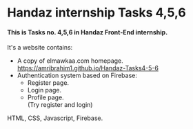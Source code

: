 # Handaz internship Tasks 4,5,6

#### This is Tasks no. 4,5,6 in Handaz Front-End internship.

It's a website contains:
* A copy of elmawkaa.com homepage.<br/>
  https://amribrahim1.github.io/Handaz-Tasks4-5-6
* Authentication system based on Firebase:
  * Register page.
  * Login page.
  * Profile page.<br/>
(Try register and login)

HTML, CSS, Javascript, Firebase.
